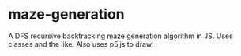 # maze-generation
A DFS recursive backtracking maze generation algorithm in JS. Uses classes and the like. 
Also uses p5.js to draw!
